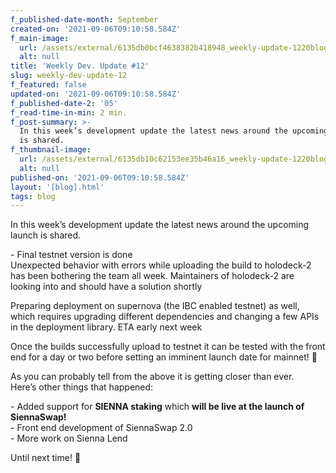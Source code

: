 ```yaml
---
f_published-date-month: September
created-on: '2021-09-06T09:10:58.584Z'
f_main-image:
  url: /assets/external/6135db0bcf4638382b418948_weekly-update-1220blog.jpg
  alt: null
title: 'Weekly Dev. Update #12'
slug: weekly-dev-update-12
f_featured: false
updated-on: '2021-09-06T09:10:58.584Z'
f_published-date-2: '05'
f_read-time-in-min: 2 min.
f_post-summary: >-
  In this week’s development update the latest news around the upcoming launch
  is shared.
f_thumbnail-image:
  url: /assets/external/6135db10c62153ee35b46a16_weekly-update-1220blog20thump.jpg
  alt: null
published-on: '2021-09-06T09:10:58.584Z'
layout: '[blog].html'
tags: blog
---
```


In this week’s development update the latest news around the upcoming launch is shared.

\- Final testnet version is done  
Unexpected behavior with errors while uploading the build to holodeck-2 has been bothering the team all week. Maintainers of holodeck-2 are looking into and should have a solution shortly

Preparing deployment on supernova (the IBC enabled testnet) as well, which requires upgrading different dependencies and changing a few APIs in the deployment library. ETA early next week

Once the builds successfully upload to testnet it can be tested with the front end for a day or two before setting an imminent launch date for mainnet! 🚀

As you can probably tell from the above it is getting closer than ever.  
Here’s other things that happened:

\- Added support for **SIENNA staking** which **will be live at the launch of SiennaSwap!**  
\- Front end development of SiennaSwap 2.0  
\- More work on Sienna Lend

Until next time! 🚀

‍
